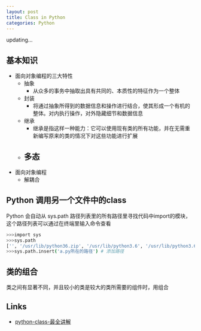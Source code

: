 ```yaml
---
layout: post
title: Class in Python 
categories: Python
---
```


updating...

## 基本知识
- 面向对象编程的三大特性
  - 抽象
    - 从众多的事务中抽取出具有共同的、本质性的特征作为一个整体
  - 封装
    - 将通过抽象所得到的数据信息和操作进行结合，使其形成一个有机的整体。对内执行操作，对外隐藏细节和数据信息
  - 继承
    - 继承是指这样一种能力：它可以使用现有类的所有功能，并在无需重新编写原来的类的情况下对这些功能进行扩展
  - 多态
    - 
- 面向对象编程
  - 解耦合

## Python 调用另一个文件中的class
Python 会自动从 sys.path 路径列表里的所有路径里寻找代码中import的模块，这个路径列表可以通过在终端里输入命令查看
```bash
>>>import sys
>>>sys.path
['', '/usr/lib/python36.zip', '/usr/lib/python3.6', '/usr/lib/python3.6/lib-dynload', '/home/liufaqiang/.local/lib/python3.6/site-packages', '/usr/local/lib/python3.6/dist-packages', '/usr/lib/python3/dist-packages']
>>>sys.path.insert('a.py所在的路径') # 添加路径
```
## 类的组合
类之间有显著不同，并且较小的类是较大的类所需要的组件时，用组合

## Links

- [python-class-最全讲解](http://www.cnblogs.com/wangmo/p/7751199.html)
